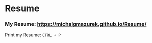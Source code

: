 # Resume

### My Resume: https://michalgmazurek.github.io/Resume/  
  
Print my Resume: ```CTRL + P```
